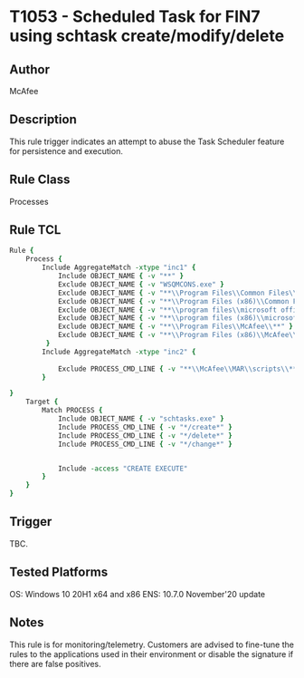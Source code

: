 # T1053 - Scheduled Task for FIN7 using schtask create/modify/delete

## Author
McAfee

## Description
This rule trigger indicates an attempt to abuse the Task Scheduler feature for persistence and execution.  

## Rule Class 
Processes

## Rule TCL
```tcl
Rule {
    Process {
        Include AggregateMatch -xtype "inc1" {
            Include OBJECT_NAME { -v "**" }
            Exclude OBJECT_NAME { -v "WSQMCONS.exe" }
            Exclude OBJECT_NAME { -v "**\\Program Files\\Common Files\\microsoft shared\\ClickToRun\\*.exe" }
            Exclude OBJECT_NAME { -v "**\\Program Files (x86)\\Common Files\\microsoft shared\\ClickToRun\\*.exe" }
            Exclude OBJECT_NAME { -v "**\\program files\\microsoft office\\**.exe" }
            Exclude OBJECT_NAME { -v "**\\program files (x86)\\microsoft office\\**.exe" }
            Exclude OBJECT_NAME { -v "**\\Program Files\\McAfee\\**" }
            Exclude OBJECT_NAME { -v "**\\Program Files (x86)\\McAfee\\**" }
         }
        Include AggregateMatch -xtype "inc2" {
       
            Exclude PROCESS_CMD_LINE { -v "**\\McAfee\\MAR\\scripts\\**" }
        }

}
    Target {
        Match PROCESS {
            Include OBJECT_NAME { -v "schtasks.exe" }    
            Include PROCESS_CMD_LINE { -v "*/create*" }
            Include PROCESS_CMD_LINE { -v "*/delete*" }
            Include PROCESS_CMD_LINE { -v "*/change*" }


            Include -access "CREATE EXECUTE"
        }
    }
}
```

## Trigger
TBC.

## Tested Platforms
OS: Windows 10 20H1 x64 and x86
ENS: 10.7.0 November'20 update

## Notes
This rule is for monitoring/telemetry. Customers are advised to fine-tune the rules to the applications used in their environment or disable the signature if there are false positives.